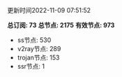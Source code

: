 更新时间2022-11-09 07:51:52

**总订阅: 73**
**总节点: 2175**
**有效节点: 973**
- ss节点: 530
- v2ray节点: 289
- trojan节点: 153
- ssr节点: 1
